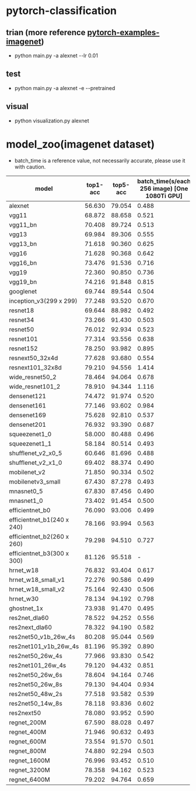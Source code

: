 # pytorch-classification


## trian (more reference [pytorch-examples-imagenet](https://github.com/pytorch/examples/tree/master/imagenet))
- python main.py -a alexnet --lr 0.01

## test
- python main.py -a alexnet -e --pretrained

## visual
- python visualization.py alexnet

# model_zoo(imagenet dataset)
- batch_time is a reference value, not necessarily accurate, please use it with caution.

| model | top1-acc | top5-acc | batch_time(s/each 256 image) [One 1080Ti GPU] |
| --- | --- | --- | --- |
| alexnet | 56.630 | 79.054 | 0.488 |
| vgg11 | 68.872 | 88.658 | 0.521 |
| vgg11_bn | 70.408 | 89.724 | 0.513 |
| vgg13 | 69.984 | 89.306| 0.555 |
| vgg13_bn | 71.618 | 90.360 | 0.625 |
| vgg16 | 71.628 | 90.368 | 0.642 |
| vgg16_bn | 73.476 | 91.536 | 0.716 |
| vgg19 | 72.360 | 90.850 | 0.736 |
| vgg19_bn | 74.216 | 91.848 | 0.815 |
| googlenet | 69.744 | 89.544 | 0.504 |
| inception_v3(299 x 299) | 77.248 | 93.520 | 0.670 |
| resnet18 | 69.644 | 88.982 | 0.492 |
| resnet34 | 73.266 | 91.430 | 0.503 |
| resnet50 | 76.012 | 92.934 | 0.523 |
| resnet101 | 77.314 | 93.556 | 0.638 |
| resnet152 | 78.250 | 93.982 | 0.895 |
| resnext50_32x4d | 77.628 | 93.680 | 0.554 |
| resnext101_32x8d | 79.210 | 94.556 | 1.414 |
| wide_resnet50_2 | 78.464 | 94.064 | 0.678 |
| wide_resnet101_2 | 78.910 | 94.344 | 1.116 |
| densenet121 | 74.472 | 91.974 | 0.520 |
| densenet161 | 77.146 | 93.602 | 0.984 |
| densenet169 | 75.628 | 92.810 | 0.537 |
| densenet201 | 76.932 | 93.390 | 0.687 |
| squeezenet1_0 | 58.000 | 80.488 | 0.496 |
| squeezenet1_1 | 58.184 | 80.514 | 0.493 |
| shufflenet_v2_x0_5 | 60.646 | 81.696 | 0.488 |
| shufflenet_v2_x1_0 | 69.402 | 88.374 | 0.490 |
| mobilenet_v2 | 71.850 | 90.334 | 0.502 |
| mobilenetv3_small | 67.430 | 87.278 | 0.493 |
| mnasnet0_5 | 67.830 | 87.456 | 0.490 |
| mnasnet1_0 | 73.402 | 91.454 | 0.500 |
| efficientnet_b0 | 76.090 | 93.006 | 0.499 |
| efficientnet_b1(240 x 240) | 78.166 | 93.994 | 0.563 |
| efficientnet_b2(260 x 260) | 79.298 | 94.510 | 0.727 |
| efficientnet_b3(300 x 300) | 81.126 | 95.518 | - |
| hrnet_w18 | 76.832 | 93.404 | 0.617 |
| hrnet_w18_small_v1 | 72.276 | 90.586 | 0.499 |
| hrnet_w18_small_v2 | 75.164 | 92.430 | 0.506 |
| hrnet_w30 | 78.134 | 94.192 | 0.798 |
| ghostnet_1x | 73.938 | 91.470 | 0.495 |
| res2net_dla60 | 78.522 | 94.252 | 0.556 |
| res2next_dla60 | 78.322 | 94.190 | 0.582 |
| res2net50_v1b_26w_4s | 80.208 | 95.044 | 0.569 |
| res2net101_v1b_26w_4s | 81.196 | 95.392 | 0.890 |
| res2net50_26w_4s | 77.966 | 93.830 | 0.542 |
| res2net101_26w_4s | 79.120 | 94.432 | 0.851 |
| res2net50_26w_6s | 78.604 | 94.164 | 0.746 |
| res2net50_26w_8s | 79.130 | 94.404 | 0.934 |
| res2net50_48w_2s | 77.518 | 93.582 | 0.539 |
| res2net50_14w_8s | 78.118 | 93.836 | 0.602 |
| res2next50 | 78.080 | 93.952 | 0.590 |
| regnet_200M | 67.590 | 88.028 | 0.497 |
| regnet_400M | 71.946 | 90.632 | 0.493 |
| regnet_600M | 73.554 | 91.570 | 0.501 |
| regnet_800M | 74.880 | 92.294 | 0.503 |
| regnet_1600M | 76.996 | 93.452 | 0.510 |
| regnet_3200M | 78.358 | 94.162 | 0.523 |
| regnet_6400M | 79.202 | 94.764 | 0.659 |

















